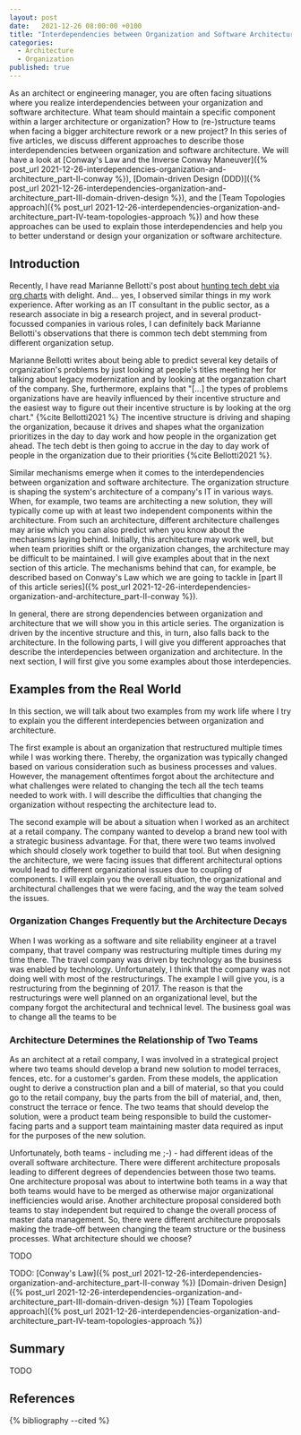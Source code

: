 ```yaml
---
layout: post
date:   2021-12-26 08:00:00 +0100
title: "Interdependencies between Organization and Software Architecture - Overview"
categories:
  - Architecture
  - Organization
published: true
---
```

As an architect or engineering manager, you are often facing situations where you realize interdependencies between your organization and software architecture.
What team should maintain a specific component within a larger architecture or organization?
How to (re-)structure teams when facing a bigger architecture rework or a new project?
In this series of five articles, we discuss different approaches to describe those interdependencies between organization and software architecture.
We will have a look at [Conway's Law and the Inverse Conway Maneuver]({% post_url 2021-12-26-interdependencies-organization-and-architecture_part-II-conway %}), [Domain-driven Design (DDD)]({% post_url 2021-12-26-interdependencies-organization-and-architecture_part-III-domain-driven-design %}), and the [Team Topologies approach]({% post_url 2021-12-26-interdependencies-organization-and-architecture_part-IV-team-topologies-approach %}) and how these approaches can be used to explain those interdependencies and help you to better understand or design your organization or software architecture.

## Introduction

Recently, I have read Marianne Bellotti's post about [hunting tech debt via org charts](https://bellmar.medium.com/hunting-tech-debt-via-org-charts-92df0b253145) with delight.
And... yes, I observed similar things in my work experience.
After working as an IT consultant in the public sector, as a research associate in big a research project, and in several product-focussed companies in various roles, I can definitely back Marianne Bellotti's observations that there is common tech debt stemming from different organization setup.

Marianne Bellotti writes about being able to predict several key details of organization's problems by just looking at people's titles meeting her for talking about legacy modernization and by looking at the organzation chart of the company.
She, furthermore, explains that "[...] the types of problems organizations have are heavily influenced by their incentive structure and the easiest way to figure out their incentive structure is by looking at the org chart." {%cite Bellotti2021 %}
The incentive structure is driving and shaping the organization, because it drives and shapes what the organization prioritizes in the day to day work and how people in the organization get ahead.
The tech debt is then going to accrue in the day to day work of people in the organization due to their priorities {%cite Bellotti2021 %}.

Similar mechanisms emerge when it comes to the interdependencies between organization and software architecture.
The organization structure is shaping the system's architecture of a company's IT in various ways.
When, for example, two teams are architecting a new solution, they will typically come up with at least two independent components within the architecture.
From such an architecture, different architecture challenges may arise which you can also predict when you know about the mechanisms laying behind.
Initially, this architecture may work well, but when team priorities shift or the organization changes, the architecture may be difficult to be maintained.
I will give examples about that in the next section of this article.
The mechanisms behind that can, for example, be described based on Conway's Law which we are going to tackle in [part II of this article series]({% post_url 2021-12-26-interdependencies-organization-and-architecture_part-II-conway %}).

In general, there are strong dependencies between organization and architecture that we will show you in this article series.
The organization is driven by the incentive structure and this, in turn, also falls back to the architecture.
In the following parts, I will give you different approaches that describe the interdepencies between organization and architecture.
In the next section, I will first give you some examples about those interdepencies.

## Examples from the Real World

In this section, we will talk about two examples from my work life where I try to explain you the different interdepencies between organization and architecture.

The first example is about an organization that restructured multiple times while I was working there.
Thereby, the organization was typically changed based on various consideration such as business processes and values.
However, the management oftentimes forgot about the architecture and what challenges were related to changing the tech all the tech teams needed to work with.
I will describe the difficulties that changing the organization without respecting the architecture lead to.

The second example will be about a situation when I worked as an architect at a retail company.
The company wanted to develop a brand new tool with a strategic business advantage.
For that, there were two teams involved which should closely work together to build that tool.
But when designing the architecture, we were facing issues that different architectural options would lead to different organizational issues due to coupling of components.
I will explain you the overall situation, the organizational and architectural challenges that we were facing, and the way the team solved the issues.

### Organization Changes Frequently but the Architecture Decays

When I was working as a software and site reliability engineer at a travel company, that travel company was restructuring multiple times during my time there.
The travel company was driven by technology as the business was enabled by technology.
Unfortunately, I think that the company was not doing well with most of the restructurings.
The example I will give you, is a restructuring from the beginning of 2017.
The reason is that the restructurings were well planned on an organizational level, but the company forgot the architectural and technical level.
The business goal was to change all the teams to be 

### Architecture Determines the Relationship of Two Teams

As an architect at a retail company, I was involved in a strategical project where two teams should develop a brand new solution to model terraces, fences, etc. for a customer's garden.
From these models, the application ought to derive a construction plan and a bill of material, so that you could go to the retail company, buy the parts from the bill of material, and, then, construct the terrace or fence.
The two teams that should develop the solution, were a product team being responsible to build the customer-facing parts and a support team maintaining master data required as input for the purposes of the new solution.

Unfortunately, both teams - including me ;-) - had different ideas of the overall software architecture.
There were different architecture proposals leading to different degrees of dependencies between those two teams.
One architecture proposal was about to intertwine both teams in a way that both teams would have to be merged as otherwise major organizational inefficiencies would arise.
Another architecture proposal considered both teams to stay independent but required to change the overall process of master data management.
So, there were different architecture proposals making the trade-off between changing the team structure or the business processes.
What architecture should we choose?

TODO

TODO:
[Conway's Law]({% post_url 2021-12-26-interdependencies-organization-and-architecture_part-II-conway %})
[Domain-driven Design]({% post_url 2021-12-26-interdependencies-organization-and-architecture_part-III-domain-driven-design %})
[Team Topologies approach]({% post_url 2021-12-26-interdependencies-organization-and-architecture_part-IV-team-topologies-approach %})

## Summary

TODO

## References

{% bibliography --cited %}
